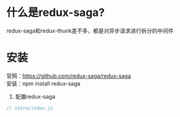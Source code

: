 # 什么是redux-saga?
redux-saga和redux-thunk差不多，都是对异步请求进行拆分的中间件



# 安装
官网：https://github.com/redux-saga/redux-saga  
安装：npm install redux-saga

1. 配置redux-saga
```js
// store/index.js

```